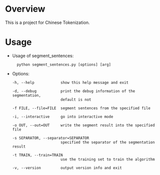 # Overview
This is a project for Chinese Tokenization.

# Usage

* Usage of segment_sentences:

        python segment_sentences.py [options] [arg]
    

* Options:

      -h, --help            show this help message and exit
    
      -d, --debug           print the debug information of the segmentation,
                            default is not
    
      -f FILE, --file=FILE  segment sentences from the specified file
    
      -i, --interactive     go into interactive mode
    
      -o OUT, --out=OUT     write the segment result into the specified file
    
      -s SEPARATOR, --separator=SEPARATOR
                            specified the separator of the segmentation result
    
      -t TRAIN, --train=TRAIN
                            use the training set to train the algorithm
    
      -v, --version         output version info and exit
